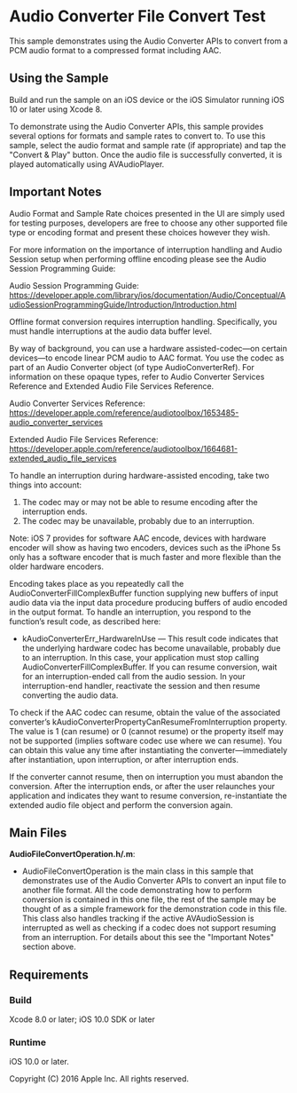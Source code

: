 # Audio Converter File Convert Test

This sample demonstrates using the Audio Converter APIs to convert from a PCM audio format to a compressed format including AAC.

## Using the Sample

Build and run the sample on an iOS device or the iOS Simulator running iOS 10 or later using Xcode 8.  

To demonstrate using the Audio Converter APIs, this sample provides several options for formats and sample rates to convert to.  To use this sample, select the audio format and sample rate (if appropriate) and tap the "Convert & Play" button.  Once the audio file is successfully converted, it is played automatically using AVAudioPlayer.

## Important Notes

Audio Format and Sample Rate choices presented in the UI are simply used for testing purposes, developers are free to choose any other supported file type or encoding format and present these choices however they wish.

For more information on the importance of interruption handling and Audio Session setup when performing offline encoding please see the Audio Session Programming Guide:

Audio Session Programming Guide: <https://developer.apple.com/library/ios/documentation/Audio/Conceptual/AudioSessionProgrammingGuide/Introduction/Introduction.html> 

Offline format conversion requires interruption handling. Specifically, you must handle interruptions at the audio data buffer level.

By way of background, you can use a hardware assisted-codec—on certain devices—to encode linear PCM audio to AAC format. You use the codec as part of an Audio Converter object (of type AudioConverterRef). For information on these opaque types, refer to Audio Converter Services Reference and Extended Audio File Services Reference.

Audio Converter Services Reference: <https://developer.apple.com/reference/audiotoolbox/1653485-audio_converter_services>

Extended Audio File Services Reference: <https://developer.apple.com/reference/audiotoolbox/1664681-extended_audio_file_services>

To handle an interruption during hardware-assisted encoding, take two things into account:

1. The codec may or may not be able to resume encoding after the interruption ends.
2. The codec may be unavailable, probably due to an interruption.

Note: iOS 7 provides for software AAC encode, devices with hardware encoder will show as having two encoders, devices such as the iPhone 5s only has a software encoder that is much faster and more flexible than the older hardware encoders.

Encoding takes place as you repeatedly call the AudioConverterFillComplexBuffer function supplying new buffers of input audio data via the input data procedure producing buffers of audio encoded in the output format. To handle an interruption, you respond to the function’s result code, as described here:

* kAudioConverterErr_HardwareInUse — This result code indicates that the underlying hardware codec has become unavailable, probably due to an interruption. In this case, your application must stop calling AudioConverterFillComplexBuffer.  If you can resume conversion, wait for an interruption-ended call from the audio session. In your interruption-end handler, reactivate the session and then resume converting the audio data.

To check if the AAC codec can resume, obtain the value of the associated converter’s kAudioConverterPropertyCanResumeFromInterruption property.  The value is 1 (can resume) or 0 (cannot resume) or the property itself may not be supported (implies software codec use where we can resume).  You can obtain this value any time after instantiating the converter—immediately after instantiation, upon interruption, or after interruption ends.

If the converter cannot resume, then on interruption you must abandon the conversion. After the interruption ends, or after the user relaunches your application and indicates they want to resume conversion, re-instantiate the extended audio file object and perform the conversion again.

## Main Files

__AudioFileConvertOperation.h/.m__:

- AudioFileConvertOperation is the main class in this sample that demonstrates use of the Audio Converter APIs to convert an input file to another file format.  All the code demonstrating how to perform conversion is contained in this one file, the rest of the sample may be thought of as a simple framework for the demonstration code in this file.  This class also handles tracking if the active AVAudioSession is interrupted as well as checking if a codec does not support resuming from an interruption.  For details about this see the "Important Notes" section above.

## Requirements

### Build

Xcode 8.0 or later; iOS 10.0 SDK or later

### Runtime

iOS 10.0 or later.

Copyright (C) 2016 Apple Inc. All rights reserved.